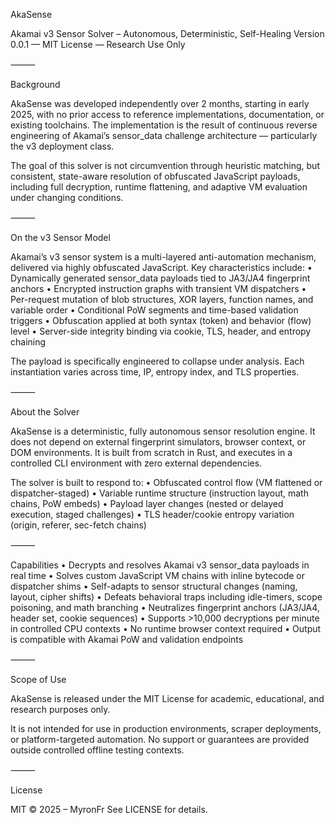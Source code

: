 

AkaSense

Akamai v3 Sensor Solver – Autonomous, Deterministic, Self-Healing
Version 0.0.1 — MIT License — Research Use Only

⸻

Background

AkaSense was developed independently over 2  months, starting in early 2025, with no prior access to reference implementations, documentation, or existing toolchains. The implementation is the result of continuous reverse engineering of Akamai’s sensor_data challenge architecture — particularly the v3 deployment class.

The goal of this solver is not circumvention through heuristic matching, but consistent, state-aware resolution of obfuscated JavaScript payloads, including full decryption, runtime flattening, and adaptive VM evaluation under changing conditions.

⸻

On the v3 Sensor Model

Akamai’s v3 sensor system is a multi-layered anti-automation mechanism, delivered via highly obfuscated JavaScript. Key characteristics include:
	•	Dynamically generated sensor_data payloads tied to JA3/JA4 fingerprint anchors
	•	Encrypted instruction graphs with transient VM dispatchers
	•	Per-request mutation of blob structures, XOR layers, function names, and variable order
	•	Conditional PoW segments and time-based validation triggers
	•	Obfuscation applied at both syntax (token) and behavior (flow) level
	•	Server-side integrity binding via cookie, TLS, header, and entropy chaining

The payload is specifically engineered to collapse under analysis. Each instantiation varies across time, IP, entropy index, and TLS properties.

⸻

About the Solver

AkaSense is a deterministic, fully autonomous sensor resolution engine. It does not depend on external fingerprint simulators, browser context, or DOM environments. It is built from scratch in Rust, and executes in a controlled CLI environment with zero external dependencies.

The solver is built to respond to:
	•	Obfuscated control flow (VM flattened or dispatcher-staged)
	•	Variable runtime structure (instruction layout, math chains, PoW embeds)
	•	Payload layer changes (nested or delayed execution, staged challenges)
	•	TLS header/cookie entropy variation (origin, referer, sec-fetch chains)

⸻

Capabilities
	•	Decrypts and resolves Akamai v3 sensor_data payloads in real time
	•	Solves custom JavaScript VM chains with inline bytecode or dispatcher shims
	•	Self-adapts to sensor structural changes (naming, layout, cipher shifts)
	•	Defeats behavioral traps including idle-timers, scope poisoning, and math branching
	•	Neutralizes fingerprint anchors (JA3/JA4, header set, cookie sequences)
	•	Supports >10,000 decryptions per minute in controlled CPU contexts
	•	No runtime browser context required
	•	Output is compatible with Akamai PoW and validation endpoints

⸻

Scope of Use

AkaSense is released under the MIT License for academic, educational, and research purposes only.

It is not intended for use in production environments, scraper deployments, or platform-targeted automation. No support or guarantees are provided outside controlled offline testing contexts.

⸻

License

MIT © 2025 – MyronFr
See LICENSE for details.

